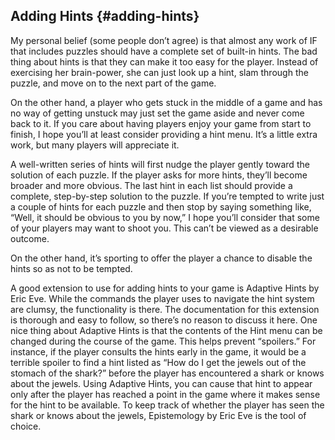 ## Adding Hints {#adding-hints}

My personal belief (some people don’t agree) is that almost any work of IF that includes puzzles should have a complete set of built-in hints. The bad thing about hints is that they can make it too easy for the player. Instead of exercising her brain-power, she can just look up a hint, slam through the puzzle, and move on to the next part of the game.

On the other hand, a player who gets stuck in the middle of a game and has no way of getting unstuck may just set the game aside and never come back to it. If you care about having players enjoy your game from start to finish, I hope you’ll at least consider providing a hint menu. It’s a little extra work, but many players will appreciate it.

A well-written series of hints will first nudge the player gently toward the solution of each puzzle. If the player asks for more hints, they’ll become broader and more obvious. The last hint in each list should provide a complete, step-by-step solution to the puzzle. If you’re tempted to write just a couple of hints for each puzzle and then stop by saying something like, “Well, it should be obvious to you by now,” I hope you’ll consider that some of your players may want to shoot you. This can’t be viewed as a desirable outcome.

On the other hand, it’s sporting to offer the player a chance to disable the hints so as not to be tempted.

A good extension to use for adding hints to your game is Adaptive Hints by Eric Eve. While the commands the player uses to navigate the hint system are clumsy, the functionality is there. The documentation for this extension is thorough and easy to follow, so there’s no reason to discuss it here. One nice thing about Adaptive Hints is that the contents of the Hint menu can be changed during the course of the game. This helps prevent “spoilers.” For instance, if the player consults the hints early in the game, it would be a terrible spoiler to find a hint listed as “How do I get the jewels out of the stomach of the shark?” before the player has encountered a shark or knows about the jewels. Using Adaptive Hints, you can cause that hint to appear only after the player has reached a point in the game where it makes sense for the hint to be available. To keep track of whether the player has seen the shark or knows about the jewels, Epistemology by Eric Eve is the tool of choice.